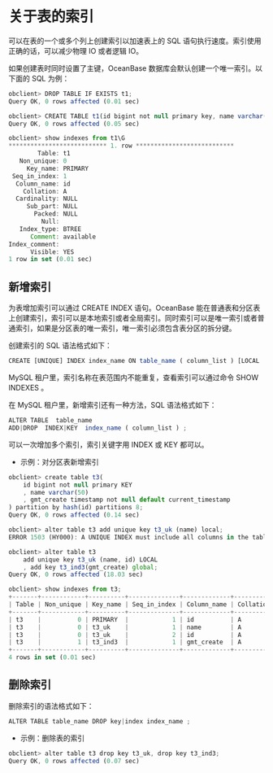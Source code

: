 关于表的索引 
===========================



可以在表的一个或多个列上创建索引以加速表上的 SQL 语句执行速度。索引使用正确的话，可以减少物理 IO 或者逻辑 IO。

如果创建表时同时设置了主键，OceanBase 数据库会默认创建一个唯一索引。以下面的 SQL 为例：

```javascript
obclient> DROP TABLE IF EXISTS t1;
Query OK, 0 rows affected (0.01 sec)

obclient> CREATE TABLE t1(id bigint not null primary key, name varchar(50));
Query OK, 0 rows affected (0.05 sec)

obclient> show indexes from t1\G
*************************** 1. row ***************************
        Table: t1
   Non_unique: 0
     Key_name: PRIMARY
 Seq_in_index: 1
  Column_name: id
    Collation: A
  Cardinality: NULL
     Sub_part: NULL
       Packed: NULL
         Null:
   Index_type: BTREE
      Comment: available
Index_comment:
      Visible: YES
1 row in set (0.01 sec)
```





新增索引 
-------------

为表增加索引可以通过 CREATE INDEX 语句。OceanBase 能在普通表和分区表上创建索引，索引可以是本地索引或者全局索引。同时索引可以是唯一索引或者普通索引，如果是分区表的唯一索引，唯一索引必须包含表分区的拆分键。

创建索引的 SQL 语法格式如下：

```javascript
CREATE [UNIQUE] INDEX index_name ON table_name ( column_list ) [LOCAL | GLOBAL] [ PARTITION BY column_list PARTITIONS N ] ;
```



MySQL 租户里，索引名称在表范围内不能重复，查看索引可以通过命令 SHOW INDEXES 。

在 MySQL 租户里，新增索引还有一种方法，SQL 语法格式如下：

```javascript
ALTER TABLE  table_name  
ADD|DROP  INDEX|KEY  index_name ( column_list ) ;
```



可以一次增加多个索引，索引关键字用 INDEX 或 KEY 都可以。

* 示例：对分区表新增索引

  




```javascript
obclient> create table t3(
    id bigint not null primary KEY
    , name varchar(50)
    , gmt_create timestamp not null default current_timestamp
) partition by hash(id) partitions 8;
Query OK, 0 rows affected (0.14 sec)

obclient> alter table t3 add unique key t3_uk (name) local;
ERROR 1503 (HY000): A UNIQUE INDEX must include all columns in the table's partitioning function

obclient> alter table t3 
    add unique key t3_uk (name, id) LOCAL
    , add key t3_ind3(gmt_create) global;
Query OK, 0 rows affected (18.03 sec)

obclient> show indexes from t3;
+-------+------------+----------+--------------+-------------+-----------+-------------+----------+--------+------+------------+-----------+---------------+---------+
| Table | Non_unique | Key_name | Seq_in_index | Column_name | Collation | Cardinality | Sub_part | Packed | Null | Index_type | Comment   | Index_comment | Visible |
+-------+------------+----------+--------------+-------------+-----------+-------------+----------+--------+------+------------+-----------+---------------+---------+
| t3    |          0 | PRIMARY  |            1 | id          | A         |        NULL | NULL     | NULL   |      | BTREE      | available |               | YES     |
| t3    |          0 | t3_uk    |            1 | name        | A         |        NULL | NULL     | NULL   | YES  | BTREE      | available |               | YES     |
| t3    |          0 | t3_uk    |            2 | id          | A         |        NULL | NULL     | NULL   |      | BTREE      | available |               | YES     |
| t3    |          1 | t3_ind3  |            1 | gmt_create  | A         |        NULL | NULL     | NULL   |      | BTREE      | available |               | YES     |
+-------+------------+----------+--------------+-------------+-----------+-------------+----------+--------+------+------------+-----------+---------------+---------+
4 rows in set (0.01 sec)
```





删除索引 
-------------

删除索引的语法格式如下：

```javascript
ALTER TABLE table_name DROP key|index index_name ;
```



* 示例：删除表的索引

  




```javascript
obclient> alter table t3 drop key t3_uk, drop key t3_ind3;
Query OK, 0 rows affected (0.07 sec)
```


